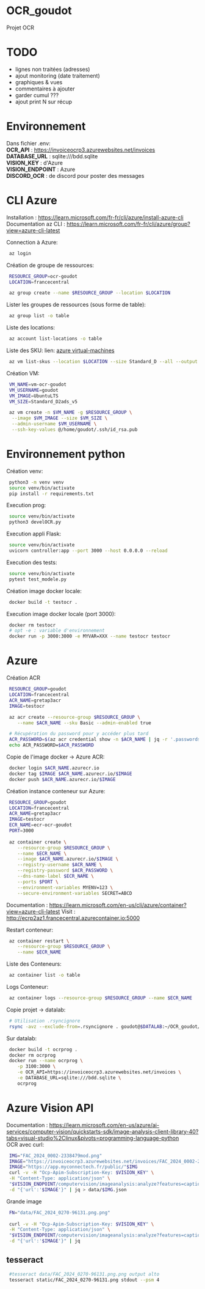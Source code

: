 # OCR_goudot

Projet OCR

# TODO
- lignes non traitées (adresses)
- ajout monitoring (date traitement)
- graphiques & vues
- commentaires à ajouter
- garder cumul ???
- ajout print N sur récup

# Environnement
Dans fichier .env:  
**OCR_API** : https://invoiceocrp3.azurewebsites.net/invoices  
**DATABASE_URL** : sqlite:///bdd.sqlite  
**VISION_KEY** : d'Azure  
**VISION_ENDPOINT** : Azure  
**DISCORD_OCR** : de discord pour poster des messages

# CLI Azure
Installation : https://learn.microsoft.com/fr-fr/cli/azure/install-azure-cli  
Documentation az CLI : https://learn.microsoft.com/fr-fr/cli/azure/group?view=azure-cli-latest

Connection à Azure:
```bash
 az login
```

Création de groupe de ressources:
```bash
 RESOURCE_GROUP=ocr-goudot
 LOCATION=francecentral

 az group create --name $RESOURCE_GROUP --location $LOCATION
```

Lister les groupes de ressources (sous forme de table):
```bash
 az group list -o table
```

Liste des locations:
```bash
 az account list-locations -o table
```

Liste des SKU:
lien: [azure virtual-machines](https://docs.microsoft.com/en-us/azure/virtual-machines/linux/quick-create-cli) 
```bash
 az vm list-skus --location $LOCATION --size Standard_D --all --output table
```

Création VM:

```bash
 VM_NAME=vm-ocr-goudot
 VM_USERNAME=goudot
 VM_IMAGE=UbuntuLTS
 VM_SIZE=Standard_D2ads_v5

 az vm create -n $VM_NAME -g $RESOURCE_GROUP \
  --image $VM_IMAGE --size $VM_SIZE \
  --admin-username $VM_USERNAME \
  --ssh-key-values @/home/goudot/.ssh/id_rsa.pub
```

# Environnement python 

Création venv:
```bash
 python3 -m venv venv
 source venv/bin/activate
 pip install -r requirements.txt
```

Execution prog:
```bash
 source venv/bin/activate
 python3 develOCR.py
```

Execution appli Flask:
```bash
 source venv/bin/activate
 uvicorn controller:app --port 3000 --host 0.0.0.0 --reload
```

Execution des tests:
```bash
 source venv/bin/activate
 pytest test_modele.py
```

Création image docker locale:
```bash
 docker build -t testocr .
```

Execution image docker locale (port 3000):
```bash
 docker rm testocr
 # opt -e : variable d'environnement
 docker run -p 3000:3000 -e MYVAR=XXX --name testocr testocr
```

# Azure

Création ACR 
```bash
 RESOURCE_GROUP=goudot
 LOCATION=francecentral
 ACR_NAME=gretap3acr
 IMAGE=testocr

 az acr create --resource-group $RESOURCE_GROUP \
    --name $ACR_NAME --sku Basic --admin-enabled true

 # Récupération du password pour y accéder plus tard
 ACR_PASSWORD=$(az acr credential show -n $ACR_NAME | jq -r '.passwords[0].value')
 echo ACR_PASSWORD=$ACR_PASSWORD
 ```

Copie de l'image docker -> Azure ACR:
```bash
 docker login $ACR_NAME.azurecr.io 
 docker tag $IMAGE $ACR_NAME.azurecr.io/$IMAGE 
 docker push $ACR_NAME.azurecr.io/$IMAGE 
 ```

Création instance conteneur sur Azure:
```bash
 RESOURCE_GROUP=goudot
 LOCATION=francecentral
 ACR_NAME=gretap3acr
 IMAGE=testocr
 ECR_NAME=ecr-ocr-goudot
 PORT=3000
 
 az container create \
    --resource-group $RESOURCE_GROUP \
    --name $ECR_NAME \
    --image $ACR_NAME.azurecr.io/$IMAGE \
    --registry-username $ACR_NAME \
    --registry-password $ACR_PASSWORD \
    --dns-name-label $ECR_NAME \
    --ports $PORT \
    --environment-variables MYENV=123 \
    --secure-environment-variables SECRET=ABCD

```
Documentation : https://learn.microsoft.com/en-us/cli/azure/container?view=azure-cli-latest
Visit : http://ecrp2az1.francecentral.azurecontainer.io:5000

Restart conteneur:
```bash
 az container restart \
    --resource-group $RESOURCE_GROUP \
    --name $ECR_NAME
```

Liste des Conteneurs:
```bash
 az container list -o table
```

Logs Conteneur:
```bash
 az container logs --resource-group $RESOURCE_GROUP --name $ECR_NAME
```




Copie projet -> datalab:
```bash
 # Utilisation .rsyncignore
 rsync -avz --exclude-from=.rsyncignore . goudot@$DATALAB:~/OCR_goudot/
```
Sur datalab:
```bash
 docker build -t ocrprog .  
 docker rm ocrprog  
 docker run --name ocrprog \
    -p 3100:3000 \
    -e OCR_API=https://invoiceocrp3.azurewebsites.net/invoices \
    -e DATABASE_URL=sqlite:///bdd.sqlite \
    ocrprog
```

# Azure Vision API
Documentation : https://learn.microsoft.com/en-us/azure/ai-services/computer-vision/quickstarts-sdk/image-analysis-client-library-40?tabs=visual-studio%2Clinux&pivots=programming-language-python  
OCR avec curl:
```bash
 IMG="FAC_2024_0002-2338479mod.png"
 IMAGE="https://invoiceocrp3.azurewebsites.net/invoices/FAC_2024_0002-2338479"
 IMAGE="https://app.myconnectech.fr/public/"$IMG
 curl -v -H "Ocp-Apim-Subscription-Key: $VISION_KEY" \
 -H "Content-Type: application/json" \
 "$VISION_ENDPOINT/computervision/imageanalysis:analyze?features=caption,read&model-version=latest&language=en&api-version=2024-02-01" \
 -d "{'url':'$IMAGE'}" | jq > data/$IMG.json
```

Grande image 
```bash
 FN="data/FAC_2024_0270-96131.png.png"
 
 curl -v -H "Ocp-Apim-Subscription-Key: $VISION_KEY" \
 -H "Content-Type: application/json" \
 "$VISION_ENDPOINT/computervision/imageanalysis:analyze?features=caption,read&model-version=latest&language=en&api-version=2024-02-01" \
 -d "{'url':'$IMAGE'}" | jq
```
## tesseract

```bash
 #tesseract data/FAC_2024_0270-96131.png.png output alto
 tesseract static/FAC_2024_0270-96131.png stdout --psm 4
```